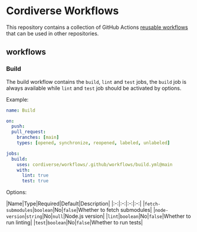 # Cordiverse Workflows

This repository contains a collection of GitHub Actions [reusable workflows](https://docs.github.com/en/actions/learn-github-actions/reusing-workflows) that can be used in other repositories.

## workflows

### Build

The build workflow contains the `build`, `lint` and `test` jobs, the `build` job is always available while `lint` and `test` job should be activated by options.

Example:

```yaml
name: Build

on:
  push:
  pull_request:
    branches: [main]
    types: [opened, synchronize, reopened, labeled, unlabeled]

jobs:
  build:
    uses: cordiverse/workflows/.github/workflows/build.yml@main
    with:
      lint: true
      test: true
```

Options:

|Name|Type|Required|Default|Description|
|:-:|:-:|:-:|:-:|
|`fetch-submodules`|`boolean`|No|`false`|Whether to fetch submodules|
|`node-version`|`string`|No|`null`|Node.js version|
|`lint`|`boolean`|No|`false`|Whether to run linting|
|`test`|`boolean`|No|`false`|Whether to run tests|
